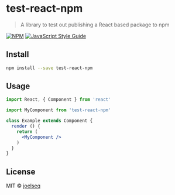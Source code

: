 # test-react-npm

> A library to test out publishing a React based package to npm

[![NPM](https://img.shields.io/npm/v/test-react-npm.svg)](https://www.npmjs.com/package/test-react-npm) [![JavaScript Style Guide](https://img.shields.io/badge/code_style-standard-brightgreen.svg)](https://standardjs.com)

## Install

```bash
npm install --save test-react-npm
```

## Usage

```jsx
import React, { Component } from 'react'

import MyComponent from 'test-react-npm'

class Example extends Component {
  render () {
    return (
      <MyComponent />
    )
  }
}
```

## License

MIT © [joelseq](https://github.com/joelseq)
